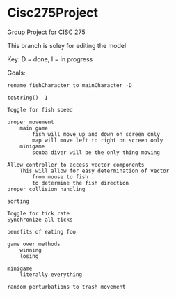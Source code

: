 # Cisc275Project
Group Project for CISC 275

This branch is soley for editing the model

Key: D = done, I = in progress

Goals:

    rename fishCharacter to mainCharacter -D
    
    toString() -I
    
    Toggle for fish speed
    
    proper movement
        main game
            fish will move up and down on screen only
            map will move left to right on screen only
        minigame
            scuba diver will be the only thing moving
    
    Allow controller to access vector components
        This will allow for easy determination of vector
            from mouse to fish
            to determine the fish direction
    proper collision handling
    
    sorting
   
    Toggle for tick rate
    Synchronize all ticks
    
    benefits of eating foo
    
    game over methods
        winning
        losing
    
    minigame
        literally everything
    
    random perturbations to trash movement
